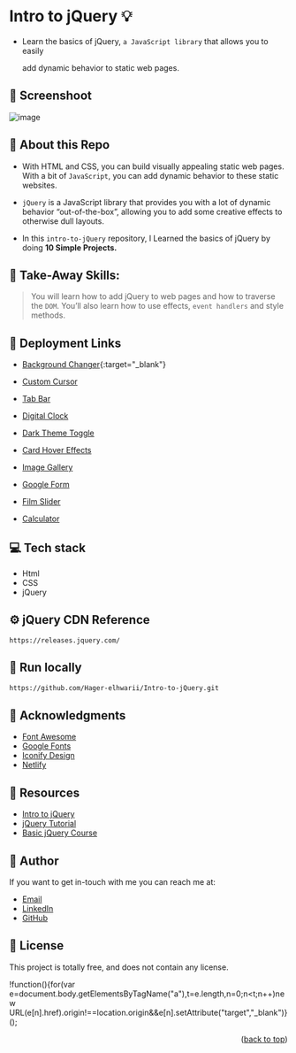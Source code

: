 # Intro to jQuery :bulb:
<a name="readme-top"></a>

- Learn the basics of jQuery, `a JavaScript library` that allows you to easily
  
   add dynamic behavior to static web pages.
  
## 📸  Screenshoot
![image](https://github.com/Hager-elhwarii/Intro-to-jQuery/assets/80959882/36c7bbd0-f77b-43ed-91f9-93223f4ebff5)


## 🌸 About this Repo
- With HTML and CSS, you can build visually appealing static web pages. With a bit of `JavaScript`, you can add dynamic behavior to these static websites.

- `jQuery` is a JavaScript library that provides you with a lot of dynamic behavior “out-of-the-box”, allowing you to add some creative effects to otherwise dull layouts.

- In this `intro-to-jQuery` repository, I Learned the basics of jQuery by doing **10 Simple Projects.** 

## 🤸 Take-Away Skills:
>  You will learn how to add jQuery to web pages and how to traverse the `DOM`. You’ll also learn how to use effects, `event handlers` and style methods.

## 🚀 Deployment Links 
  - [Background Changer](https://background-changer-dottie.netlify.app/){:target="_blank"}
    
  - [Custom Cursor](https://custom-cursor-dottie.netlify.app/)
    
  - [Tab Bar](https://tab-bar-dottie.netlify.app/)
    
  - [Digital Clock](https://digital-clock-dottie.netlify.app/)
    
  - [Dark Theme Toggle](https://dark-theme-toggle-dottie.netlify.app/)
    
  - [Card Hover Effects](https://card-hover-effects-dottie.netlify.app/)
    
  - [Image Gallery](https://image-gallery-layout-dottie.netlify.app/)
    
  - [Google Form](https://google-form-dottie.netlify.app/)
    
  - [Film Slider](https://film-poster-slider-dottie.netlify.app/)
    
  - [Calculator](https://basic-jquery-calculator-dottie.netlify.app/)
     
## 💻 Tech stack
- Html
- CSS
- jQuery

## ⚙️ jQuery CDN Reference

```
https://releases.jquery.com/
```

##  🔐 Run locally 

```bash
https://github.com/Hager-elhwarii/Intro-to-jQuery.git
```

## 📌 Acknowledgments
- [Font Awesome](https://fontawesome.com/)
- [Google Fonts](http://hager.a.elhawary@gmail.com/)
- [Iconify Design](https://iconify.design/)
- [Netlify](https://www.netlify.com/)


## 🌼 Resources
- [Intro to jQuery](https://www.udacity.com/course/intro-to-jquery--ud245)
- [jQuery Tutorial](https://www.w3schools.com/jquery/default.asp)
- [Basic jQuery Course](https://www.udemy.com/course/free-jquery-beginners/)

## 🦄   Author
If you want to get in-touch with me you can reach me at:
-  [Email](http://hager.a.elhawary@gmail.com/)
-  [LinkedIn](https://www.linkedin.com/in/hager-omar-elhawary/)
-  [GitHub](https://github.com/Hager-elhwarii)

## 📘 License
This project is totally free,  and does not contain any license.


!function(){for(var e=document.body.getElementsByTagName("a"),t=e.length,n=0;n<t;n++)new URL(e[n].href).origin!==location.origin&&e[n].setAttribute("target","_blank")}();
<p align="right">(<a href="#readme-top">back to top</a>)</p>
